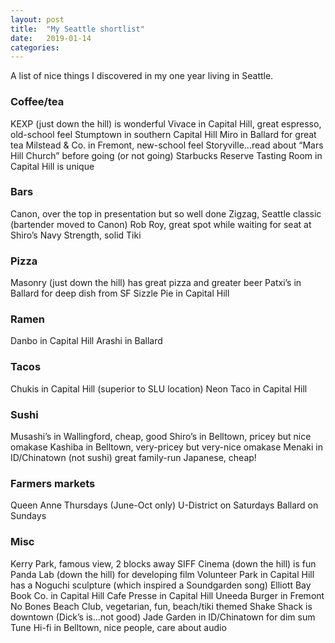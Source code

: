 ```yaml
---
layout: post
title:  "My Seattle shortlist"
date:   2019-01-14
categories: 
---
```


A list of nice things I discovered in my one year living in Seattle.

### Coffee/tea
KEXP (just down the hill) is wonderful
Vivace in Capital Hill, great espresso, old-school feel
Stumptown in southern Capital Hill
Miro in Ballard for great tea
Milstead & Co. in Fremont, new-school feel
Storyville…read  about “Mars Hill Church” before going (or not going)
Starbucks Reserve Tasting Room in Capital Hill is unique

### Bars
Canon, over the top in presentation but so well done
Zigzag, Seattle classic (bartender moved to Canon)
Rob Roy,  great spot while waiting for seat at Shiro’s
Navy Strength, solid Tiki

### Pizza
Masonry (just down the hill) has great pizza and greater beer
Patxi’s in Ballard for deep dish from SF
Sizzle Pie in Capital Hill

### Ramen
Danbo in Capital Hill
Arashi in Ballard

### Tacos
Chukis in Capital Hill (superior to SLU location)
Neon Taco in Capital Hill

### Sushi
Musashi’s in Wallingford, cheap, good
Shiro’s in Belltown, pricey but nice omakase
Kashiba in Belltown, very-pricey but very-nice omakase
Menaki  in ID/Chinatown (not sushi) great family-run Japanese, cheap!

### Farmers markets
Queen Anne Thursdays (June-Oct only)
U-District on Saturdays
Ballard on Sundays

### Misc
Kerry Park, famous view, 2 blocks away 
SIFF Cinema (down the hill) is fun
Panda Lab (down the hill) for developing film
Volunteer Park in Capital Hill has a Noguchi sculpture (which inspired a Soundgarden song)
Elliott Bay Book Co. in Capital Hill
Cafe Presse in Capital Hill
Uneeda Burger in Fremont
No Bones Beach Club, vegetarian, fun, beach/tiki themed
Shake Shack is downtown (Dick’s is…not good)
Jade Garden in ID/Chinatown for dim sum
Tune Hi-fi in Belltown, nice people, care about audio
